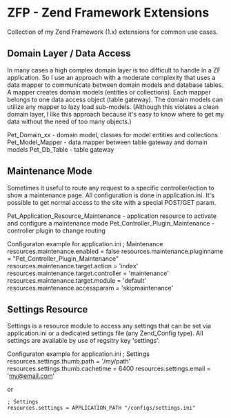 ZFP - Zend Framework Extensions
===============================

Collection of my Zend Framework (1.x) extensions for common use cases.

Domain Layer / Data Access
--------------------------
In many cases a high complex domain layer is too difficult to handle in a ZF application. So I use an approach with
a moderate complexity that uses a data mapper to communicate between domain models and database tables.
A mapper creates domain models (entities or collections). Each mapper belongs to one data access object (table gateway).
The domain models can utilize any mapper to lazy load sub-models. (Although this violates a clean domain layer,
I like this approach because it's easy to know where to get my data without the need of too many objects.)

Pet_Domain_xx - domain model, classes for model entities and collections
Pet_Model_Mapper - data mapper between table gateway and domain models
Pet_Db_Table - table gateway

Maintenance Mode
----------------
Sometimes it useful to route any request to a specific controller/action to show a maintenance page.
All configuration is done in application.ini. It's possible to get normal access to the site with a special POST/GET param.

Pet_Application_Resource_Maintenance - application resource to activate and configure a maintenance mode
Pet_Controller_Plugin_Maintenance - controller plugin to change routing

Configuraton example for application.ini 
    ; Maintenance
    resources.maintenance.enabled = false
    resources.maintenance.pluginname = "Pet_Controller_Plugin_Maintenance"
    resources.maintenance.target.action = 'index'
    resources.maintenance.target.controller = 'maintenance'
    resources.maintenance.target.module = 'default'
    resources.maintenance.accessparam = 'skipmaintenance'

Settings Resource
-----------------
Settings is a resource module to access any settings that can be set via application.ini or a dedicated settings file (any Zend_Config type).
All settings are available by use of regsitry key 'settings'.

Configuraton example for application.ini
    ; Settings
    resources.settings.thumb.path = '/my/path'
    resources.settings.thumb.cachetime = 6400
    resources.settings.email = 'my@email.com'

or

    ; Settings
    resources.settings = APPLICATION_PATH "/configs/settings.ini"
